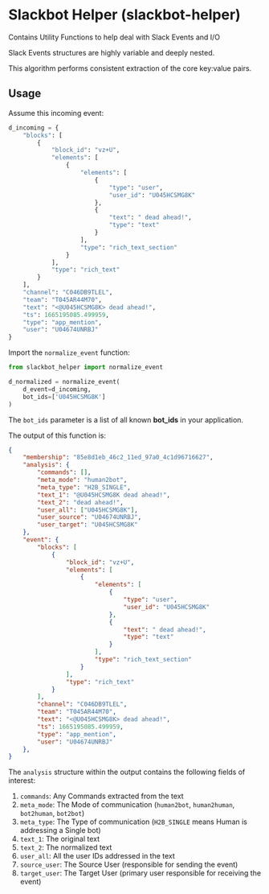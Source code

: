 # Slackbot Helper (slackbot-helper)

Contains Utility Functions to help deal with Slack Events and I/O

Slack Events structures are highly variable and deeply nested.

This algorithm performs consistent extraction of the core key:value pairs.

## Usage
Assume this incoming event:
```python
d_incoming = {
    "blocks": [
        {
            "block_id": "vz+U",
            "elements": [
                {
                    "elements": [
                        {
                            "type": "user",
                            "user_id": "U045HCSMG8K"
                        },
                        {
                            "text": " dead ahead!",
                            "type": "text"
                        }
                    ],
                    "type": "rich_text_section"
                }
            ],
            "type": "rich_text"
        }
    ],
    "channel": "C046DB9TLEL",
    "team": "T045AR44M70",
    "text": "<@U045HCSMG8K> dead ahead!",
    "ts": 1665195085.499959,
    "type": "app_mention",
    "user": "U04674UNRBJ"
}
```

Import the `normalize_event` function:
```python
from slackbot_helper import normalize_event

d_normalized = normalize_event(
    d_event=d_incoming,
    bot_ids=['U045HCSMG8K']
)
```

The `bot_ids` parameter is a list of all known **bot_ids** in your application.

The output of this function is:
```json
{
    "membership": "85e8d1eb_46c2_11ed_97a0_4c1d96716627",
    "analysis": {
        "commands": [],
        "meta_mode": "human2bot",
        "meta_type": "H2B_SINGLE",
        "text_1": "@U045HCSMG8K dead ahead!",
        "text_2": "dead ahead!",
        "user_all": ["U045HCSMG8K"],
        "user_source": "U04674UNRBJ",
        "user_target": "U045HCSMG8K"
    },
    "event": {
        "blocks": [
            {
                "block_id": "vz+U",
                "elements": [
                    {
                        "elements": [
                            {
                                "type": "user",
                                "user_id": "U045HCSMG8K"
                            },
                            {
                                "text": " dead ahead!",
                                "type": "text"
                            }
                        ],
                        "type": "rich_text_section"
                    }
                ],
                "type": "rich_text"
            }
        ],
        "channel": "C046DB9TLEL",
        "team": "T045AR44M70",
        "text": "<@U045HCSMG8K> dead ahead!",
        "ts": 1665195085.499959,
        "type": "app_mention",
        "user": "U04674UNRBJ"
    },
}
```

The `analysis` structure within the output contains the following fields of interest:
1. `commands`: Any Commands extracted from the text
2. `meta_mode`: The Mode of communication (`human2bot`, `human2human`, `bot2human`, `bot2bot`)
3. `meta_type`: The Type of communication (`H2B_SINGLE` means Human is addressing a Single bot)
4. `text_1`: The original text
5. `text_2`: The normalized text
6. `user_all`: All the user IDs addressed in the text
7. `source_user`: The Source User (responsible for sending the event)
8. `target_user`: The Target User (primary user responsible for receiving the event)
